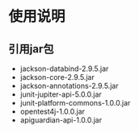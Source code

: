# 使用说明

## 引用jar包

- jackson-databind-2.9.5.jar
- jackson-core-2.9.5.jar
- jackson-annotations-2.9.5.jar
- junit-jupiter-api-5.0.0.jar
- junit-platform-commons-1.0.0.jar
- opentest4j-1.0.0.jar
- apiguardian-api-1.0.0.jar

